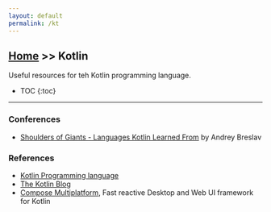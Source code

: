 ```yaml
---
layout: default
permalink: /kt
---
```


## [Home](/) >> Kotlin

Useful resources for teh Kotlin programming language.

* TOC
{:toc}

* * *

### Conferences

* [Shoulders of Giants - Languages Kotlin Learned From](https://www.youtube.com/results?search_query=Kotlin+Shoulders+of+Giants) by Andrey Breslav

### References

* [Kotlin Programming language](https://kotlinlang.org/)
* [The Kotlin Blog](https://blog.jetbrains.com/kotlin/)
* [Compose Multiplatform](https://www.jetbrains.com/lp/compose-mpp/), Fast reactive Desktop and Web UI framework for Kotlin
